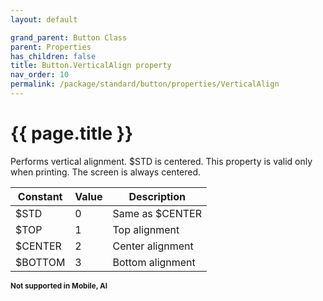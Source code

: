 ```yaml
---
layout: default

grand_parent: Button Class
parent: Properties
has_children: false
title: Button.VerticalAlign property
nav_order: 10
permalink: /package/standard/button/properties/VerticalAlign
---
```

# {{ page.title }}

Performs vertical alignment. $STD is centered.
This property is valid only when printing. The screen is always centered.

|Constant | Value | Description |
|---------|-------|-------------|
|$STD     | 0     |Same as $CENTER |
|$TOP     | 1     |Top alignment |
|$CENTER  | 2     |Center alignment |
|$BOTTOM  | 3     |Bottom alignment |

**<small>Not supported in Mobile, AI</small>**
